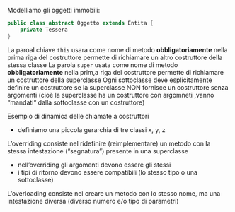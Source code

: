 Modelliamo gli oggetti immobili:
```java
public class abstract Oggetto extends Entita {
	private Tessera 
}
```

La paroal chiave `this` usara come nome di metodo **obbligatoriamente** nella prima riga del costruttore permette di richiamare un altro costruttore della stessa classe
La parola `super` usata come nome di metodo **obbligatoriamente** nella prim,a riga del costruttore permette di richiamare un costruttore della superclasse
Ogni sottoclasse deve esplicitamente definire un costruttore se la superclasse NON fornisce un costruttore senza argomenti (cioè la superclasse ha un costruttore con argomneti ,vanno “mandati“ dalla sottoclasse con un costruttore)

Esempio di dinamica delle chiamate a costruttori
- definiamo una piccola gerarchia di tre classi x, y, z


L’overriding consiste nel ridefinire (reimplementare) un metodo con la stessa intestazione (“segnatura”) presente in una superclasse
- nell’overriding gli argomenti devono essere gli stessi
- i tipi di ritorno devono essere compatibili (lo stesso tipo o una sottoclasse)

L’overloading consiste nel creare un metodo con lo stesso nome, ma una intestazione diversa (diverso numero e/o tipo di parametri)